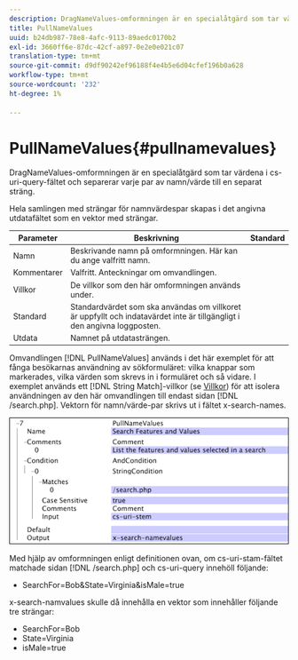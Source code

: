 ```yaml
---
description: DragNameValues-omformningen är en specialåtgärd som tar värdena i cs-uri-query-fältet och separerar varje par av namn/värde till en separat sträng.
title: PullNameValues
uuid: b24db987-78e8-4afc-9113-89aedc0170b2
exl-id: 3660ff6e-87dc-42cf-a897-0e2e0e021c07
translation-type: tm+mt
source-git-commit: d9df90242ef96188f4e4b5e6d04cfef196b0a628
workflow-type: tm+mt
source-wordcount: '232'
ht-degree: 1%

---
```


# PullNameValues{#pullnamevalues}

DragNameValues-omformningen är en specialåtgärd som tar värdena i cs-uri-query-fältet och separerar varje par av namn/värde till en separat sträng.

Hela samlingen med strängar för namnvärdespar skapas i det angivna utdatafältet som en vektor med strängar.

| Parameter | Beskrivning | Standard |
|---|---|---|
| Namn | Beskrivande namn på omformningen. Här kan du ange valfritt namn. |  |
| Kommentarer | Valfritt. Anteckningar om omvandlingen. |  |
| Villkor | De villkor som den här omformningen används under. |  |
| Standard | Standardvärdet som ska användas om villkoret är uppfyllt och indatavärdet inte är tillgängligt i den angivna loggposten. |  |
| Utdata | Namnet på utdatasträngen. |  |

Omvandlingen [!DNL PullNameValues] används i det här exemplet för att fånga besökarnas användning av sökformuläret: vilka knappar som markerades, vilka värden som skrevs in i formuläret och så vidare. I exemplet används ett [!DNL String Match]-villkor (se [Villkor](../../../../../home/c-dataset-const-proc/c-conditions/c-abt-cond.md)) för att isolera användningen av den här omvandlingen till endast sidan [!DNL /search.php]. Vektorn för namn/värde-par skrivs ut i fältet x-search-names.

![](assets/cfg_TransformationType_PullNameValues.png)

Med hjälp av omformningen enligt definitionen ovan, om cs-uri-stam-fältet matchade sidan [!DNL /search.php] och cs-uri-query innehöll följande:

* SearchFor=Bob&amp;State=Virginia&amp;isMale=true

x-search-namvalues skulle då innehålla en vektor som innehåller följande tre strängar:

* SearchFor=Bob
* State=Virginia
* isMale=true
